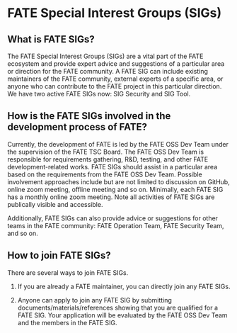 # FATE Special Interest Groups (SIGs)

## What is FATE SIGs?

The FATE Special Interest Groups (SIGs) are a vital part of the FATE ecosystem and provide expert advice and suggestions of a particular area or direction for the FATE community. A FATE SIG can include existing maintainers of the FATE community, external experts of a specific area, or anyone who can contribute to the FATE project in this particular direction. We have two active FATE SIGs now: SIG Security and SIG Tool.

## How is the FATE SIGs involved in the development process of FATE?

Currently, the development of FATE is led by the FATE OSS Dev Team under the supervision of the FATE TSC Board. The FATE OSS Dev Team is responsible for requirements gathering, R&D, testing, and other FATE development-related works. FATE SIGs should assist in a particular area based on the requirements from the FATE OSS Dev Team. Possible involvement approaches include but are not limited to discussion on GitHub, online zoom meeting, offline meeting and so on. Minimally, each FATE SIG has a monthly online zoom meeting. Note all activities of FATE SIGs are publically visible and accessible.

Additionally, FATE SIGs can also provide advice or suggestions for other teams in the FATE community: FATE Operation Team, FATE Security Team, and so on.

## How to join FATE SIGs?

There are several ways to join FATE SIGs.

1. If you are already a FATE maintainer, you can directly join any FATE SIGs.

2. Anyone can apply to join any FATE SIG by submitting documents/materials/references showing that you are qualified for a FATE SIG. Your application will be evaluated by the FATE OSS Dev Team and the members in the FATE SIG.
